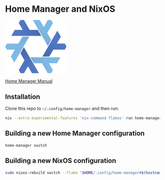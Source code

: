 # Home Manager and NixOS

<img src="assets/nix-snowflake.svg" alt="Nix snowflake" width="200">

[Home Manager Manual](https://nix-community.github.io/home-manager/)

## Installation

Clone this repo to `~/.config/home-manager` and then run:

```bash
nix --extra-experimental-features 'nix-command flakes' run home-manager/master -- switch
```

## Building a new Home Manager configuration

```bash
home-manager switch
```

## Building a new NixOS configuration

```bash
sudo nixos-rebuild switch --flake "$HOME/.config/home-manager#$(hostname)"
```
